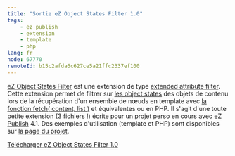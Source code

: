 ```yaml
---
title: "Sortie eZ Object States Filter 1.0"
tags:
    - ez publish
    - extension
    - template
    - php
lang: fr
node: 67770
remoteId: b15c2afda6c627ce5a21ffc2337ef100
---
```


[eZ Object States Filter](http://projects.ez.no/ezobjectstatesfilter) est une extension de type [extended attribute filter](http://ezpedia.org/en/ez/extended_attribute_filter). Cette extension permet de filtrer sur [les object states](http://ez.no/developer/articles/ez_publish_knowledge_series_editorial_workflow_with_object_states) des objets de contenu lors de la récupération d'un ensemble de nœuds en template avec [la fonction fetch( content, list )](http://ez.no/doc/ez_publish/technical_manual/4_0/reference/modules/content/fetch_functions/list) et équivalentes ou en PHP. Il s'agit d'une toute petite extension (3 fichiers !) écrite pour un projet perso en cours avec [eZ Publish](/tag/ez+publish) 4.1. Des exemples d'utilisation (template et PHP) sont disponibles sur [la page du projet](http://projects.ez.no/ezobjectstatesfilter).


[Télécharger eZ Object States Filter 1.0](http://projects.ez.no/ezobjectstatesfilter/downloads/ez_object_states_filter_1_0)

